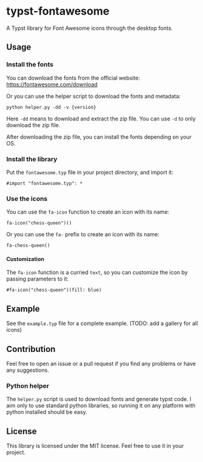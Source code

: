 # typst-fontawesome

A Typst library for Font Awesome icons through the desktop fonts.

## Usage

### Install the fonts

You can download the fonts from the official website: https://fontawesome.com/download

Or you can use the helper script to download the fonts and metadata:

`python helper.py -dd -v {version}`

Here `-dd` means to download and extract the zip file. You can use `-d` to only download the zip file.

After downloading the zip file, you can install the fonts depending on your OS.

### Install the library

Put the `fontawesome.typ` file in your project directory, and import it:

`#import "fontawesome.typ": *`

### Use the icons

You can use the `fa-icon` function to create an icon with its name:

`fa-icon("chess-queen")()`

Or you can use the `fa-` prefix to create an icon with its name:

`fa-chess-queen()`

#### Customization

The `fa-icon` function is a curried `text`, so you can customize the icon by passing parameters to it:

`#fa-icon("chess-queen")(fill: blue)`

## Example

See the `example.typ` file for a complete example. (TODO: add a gallery for all icons)

## Contribution

Feel free to open an issue or a pull request if you find any problems or have any suggestions.

### Python helper

The `helper.py` script is used to download fonts and generate typst code. I aim only to use standard python libraries, so running it on any platform with python installed should be easy.

## License

This library is licensed under the MIT license. Feel free to use it in your project.
